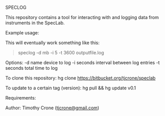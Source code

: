 SPECLOG

This repository contains a tool for interacting with and logging data
from instruments in the SpecLab.

Example usage:

  This will eventually work something like this:
  > speclog -d mb -i 5 -t 3600 outputfile.log

Options:
 -d name         device to log
 -i seconds      interval between log entries
 -t seconds      total time to log

To clone this repository:
 hg clone https://bitbucket.org/tjcrone/speclab

To update to a certain tag (version):
 hg pull && hg update v0.1

Requirements:


Author:
 Timothy Crone (tjcrone@gmail.com)
